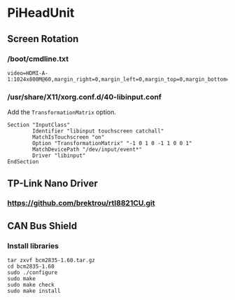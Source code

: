 # PiHeadUnit

## Screen Rotation

### /boot/cmdline.txt

```
video=HDMI-A-1:1024x800M@60,margin_right=0,margin_left=0,margin_top=0,margin_bottom=0,rotate=180
```

### /usr/share/X11/xorg.conf.d/40-libinput.conf

Add the `TransformationMatrix` option.
```
Section "InputClass"
        Identifier "libinput touchscreen catchall"
        MatchIsTouchscreen "on"
        Option "TransformationMatrix" "-1 0 1 0 -1 1 0 0 1" 
        MatchDevicePath "/dev/input/event*"
        Driver "libinput"
EndSection
```

## TP-Link Nano Driver

### https://github.com/brektrou/rtl8821CU.git

## CAN Bus Shield

### Install libraries

```
tar zxvf bcm2835-1.60.tar.gz
cd bcm2835-1.60
sudo ./configure
sudo make
sudo make check
sudo make install
```